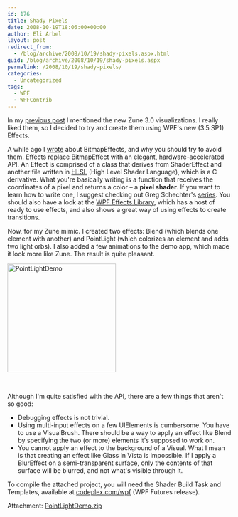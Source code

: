 ```yaml
---
id: 176
title: Shady Pixels
date: 2008-10-19T18:06:00+00:00
author: Eli Arbel
layout: post
redirect_from:
  - /blog/archive/2008/10/19/shady-pixels.aspx.html
guid: /blog/archive/2008/10/19/shady-pixels.aspx
permalink: /2008/10/19/shady-pixels/
categories:
  - Uncategorized
tags:
  - WPF
  - WPFContrib
---
```

In my [previous post](https://arbel.net/blog/archive/2008/09/17/in-the-zune.aspx) I mentioned the new Zune 3.0 visualizations. I really liked them, so I decided to try and create them using WPF's new (3.5 SP1) Effects.

A while ago I [wrote](https://arbel.net/blog/archive/2007/02/09/bitmapeffect-begone.aspx) about BitmapEffects, and why you should try to avoid them. Effects replace BitmapEffect with an elegant, hardware-accelerated API. An Effect is comprised of a class that derives from ShaderEffect and another file written in [HLSL](http://en.wikipedia.org/wiki/High_Level_Shader_Language) (High Level Shader Language), which is a C derivative. What you're basically writing is a function that receives the coordinates of a pixel and returns a color &#8211; a **pixel shader**. If you want to learn how to write one, I suggest checking out Greg Schechter's [series](http://blogs.msdn.com/greg_schechter/archive/2008/05/09/a-series-on-gpu-based-effects-for-wpf.aspx). You should also have a look at the [WPF Effects Library](https://www.codeplex.com/wpffx), which has a host of ready to use effects, and also shows a great way of using effects to create transitions.

Now, for my Zune mimic. I created two effects: Blend (which blends one element with another) and PointLight (which colorizes an element and adds two light orbs). I also added a few animations to the demo app, which made it look more like Zune. The result is quite pleasant.

<img src="https://arbel.net/attachments/ShadyPixels_136A9/PointLightDemo_thumb.png" style="border:0px none;" alt="PointLightDemo" width="244" border="0" height="244" />

&nbsp;

Although I'm quite satisfied with the API, there are a few things that aren't so good:

  * Debugging effects is not trivial.
  * Using multi-input effects on a few UIElements is cumbersome. You have to use a VisualBrush. There should be a way to apply an effect like Blend by specifying the two (or more) elements it's supposed to work on.
  * You cannot apply an effect to the background of a Visual. What I mean is that creating an effect like Glass in Vista is impossible. If I apply a BlurEffect on a semi-transparent surface, only the contents of that surface will be blurred, and not what's visible through it.

To compile the attached project, you will need the Shader Build Task and Templates, available at [codeplex.com/wpf](http://www.codeplex.com/wpf/) (WPF Futures release).

Attachment: [PointLightDemo.zip](https://arbel.net/attachments/PointLightDemo.zip)